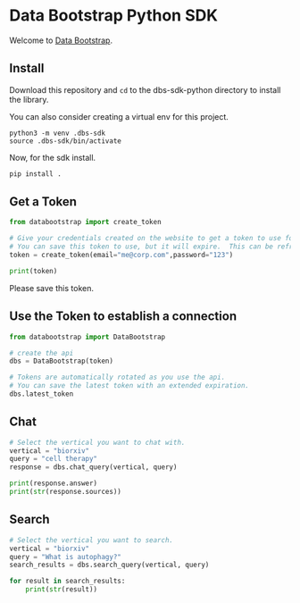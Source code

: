 # Data Bootstrap Python SDK

Welcome to [Data Bootstrap](https://databootstrap.com/).

## Install

Download this repository and `cd` to the dbs-sdk-python directory to install the library.

You can also consider creating a virtual env for this project.

```shell
python3 -m venv .dbs-sdk
source .dbs-sdk/bin/activate
```

Now, for the sdk install.

```python
pip install .
```

## Get a Token

```python 
from databootstrap import create_token

# Give your credentials created on the website to get a token to use for the api.
# You can save this token to use, but it will expire.  This can be refreshed.
token = create_token(email="me@corp.com",password="123")

print(token)
```

Please save this token.

## Use the Token to establish a connection

```python 
from databootstrap import DataBootstrap

# create the api
dbs = DataBootstrap(token)

# Tokens are automatically rotated as you use the api.
# You can save the latest token with an extended expiration. 
dbs.latest_token
```

## Chat

```python
# Select the vertical you want to chat with.
vertical = "biorxiv"
query = "cell therapy"
response = dbs.chat_query(vertical, query)

print(response.answer)
print(str(response.sources))
```


## Search

```python
# Select the vertical you want to search.
vertical = "biorxiv"
query = "What is autophagy?"
search_results = dbs.search_query(vertical, query)

for result in search_results:
    print(str(result))
```
